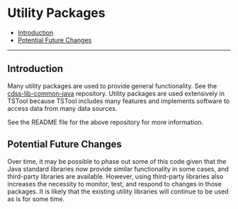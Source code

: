 # Utility Packages #

* [Introduction](#introduction)
* [Potential Future Changes](#potential-future-changes)

------------------

## Introduction ##

Many utility packages are used to provide general functionality.
See the [cdss-lib-common-java](https://github.com/OpenCDSS/cdss-lib-common-java) repository.
Utility packages are used extensively in TSTool because TSTool includes many features
and implements software to access data from many data sources.

See the README file for the above repository for more information.

## Potential Future Changes ##

Over time, it may be possible to phase out some of this code given that the Java standard
libraries now provide similar functionality in some cases,
and third-party libraries are available.
However, using third-party libraries also increases the necessity to monitor, test, and respond
to changes in those packages.
It is likely that the existing utility libraries will continue to be used as is for some time.
